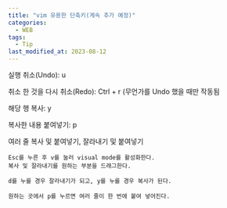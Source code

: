 ```yaml
---
title: "vim 유용한 단축키(계속 추가 예정)"
categories:
  - WEB
tags:
  - Tip
last_modified_at: 2023-08-12
---
```


실행 취소(Undo): u

취소 한 것을 다시 취소(Redo): Ctrl + r (무언가를 Undo 했을 때만 작동됨

해당 행 복사: y

복사한 내용 붙여넣기: p

여러 줄 복사 및 붙여넣기, 잘라내기 및 붙여넣기
```
Esc를 누른 후 v를 눌러 visual mode를 활성화한다.
복사 및 잘라내기를 원하는 부분을 드래그한다.

d를 누를 경우 잘라내기가 되고, y를 누를 경우 복사가 된다.

원하는 곳에서 p를 누르면 여러 줄이 한 번에 붙여 넣어진다.
```

